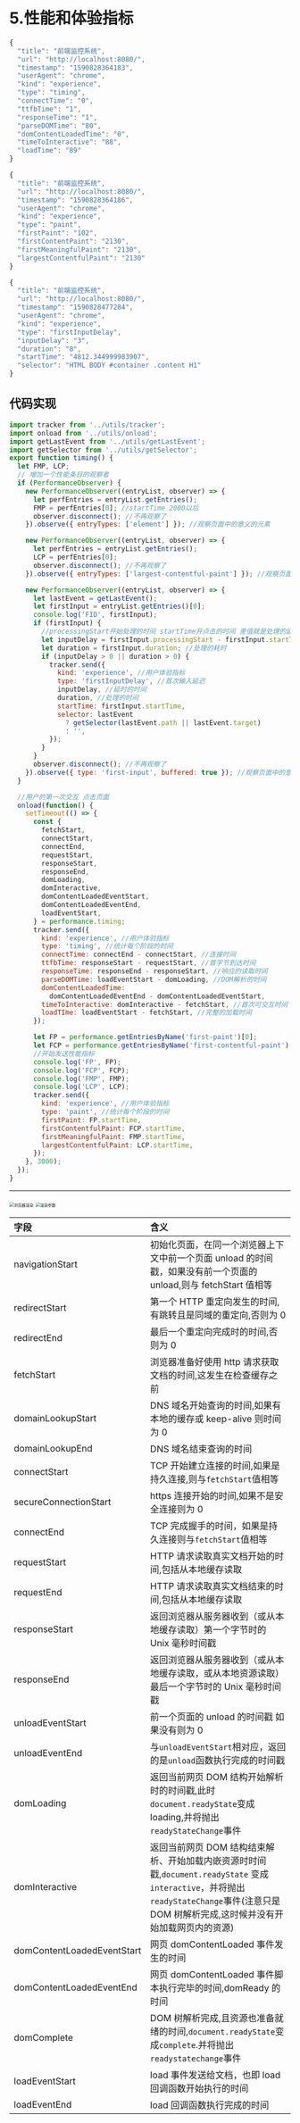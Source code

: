 # 5.性能和体验指标

```js
{
  "title": "前端监控系统",
  "url": "http://localhost:8080/",
  "timestamp": "1590828364183",
  "userAgent": "chrome",
  "kind": "experience",
  "type": "timing",
  "connectTime": "0",
  "ttfbTime": "1",
  "responseTime": "1",
  "parseDOMTime": "80",
  "domContentLoadedTime": "0",
  "timeToInteractive": "88",
  "loadTime": "89"
}
```

```js
{
  "title": "前端监控系统",
  "url": "http://localhost:8080/",
  "timestamp": "1590828364186",
  "userAgent": "chrome",
  "kind": "experience",
  "type": "paint",
  "firstPaint": "102",
  "firstContentPaint": "2130",
  "firstMeaningfulPaint": "2130",
  "largestContentfulPaint": "2130"
}
```

```js
{
  "title": "前端监控系统",
  "url": "http://localhost:8080/",
  "timestamp": "1590828477284",
  "userAgent": "chrome",
  "kind": "experience",
  "type": "firstInputDelay",
  "inputDelay": "3",
  "duration": "8",
  "startTime": "4812.344999983907",
  "selector": "HTML BODY #container .content H1"
}
```

## 代码实现

```js
import tracker from '../utils/tracker';
import onload from '../utils/onload';
import getLastEvent from '../utils/getLastEvent';
import getSelector from '../utils/getSelector';
export function timing() {
  let FMP, LCP;
  // 增加一个性能条目的观察者
  if (PerformanceObserver) {
    new PerformanceObserver((entryList, observer) => {
      let perfEntries = entryList.getEntries();
      FMP = perfEntries[0]; //startTime 2000以后
      observer.disconnect(); //不再观察了
    }).observe({ entryTypes: ['element'] }); //观察页面中的意义的元素

    new PerformanceObserver((entryList, observer) => {
      let perfEntries = entryList.getEntries();
      LCP = perfEntries[0];
      observer.disconnect(); //不再观察了
    }).observe({ entryTypes: ['largest-contentful-paint'] }); //观察页面中的意义的元素

    new PerformanceObserver((entryList, observer) => {
      let lastEvent = getLastEvent();
      let firstInput = entryList.getEntries()[0];
      console.log('FID', firstInput);
      if (firstInput) {
        //processingStart开始处理的时间 startTime开点击的时间 差值就是处理的延迟
        let inputDelay = firstInput.processingStart - firstInput.startTime;
        let duration = firstInput.duration; //处理的耗时
        if (inputDelay > 0 || duration > 0) {
          tracker.send({
            kind: 'experience', //用户体验指标
            type: 'firstInputDelay', //首次输入延迟
            inputDelay, //延时的时间
            duration, //处理的时间
            startTime: firstInput.startTime,
            selector: lastEvent
              ? getSelector(lastEvent.path || lastEvent.target)
              : '',
          });
        }
      }
      observer.disconnect(); //不再观察了
    }).observe({ type: 'first-input', buffered: true }); //观察页面中的意义的元素
  }

  //用户的第一次交互 点击页面
  onload(function() {
    setTimeout(() => {
      const {
        fetchStart,
        connectStart,
        connectEnd,
        requestStart,
        responseStart,
        responseEnd,
        domLoading,
        domInteractive,
        domContentLoadedEventStart,
        domContentLoadedEventEnd,
        loadEventStart,
      } = performance.timing;
      tracker.send({
        kind: 'experience', //用户体验指标
        type: 'timing', //统计每个阶段的时间
        connectTime: connectEnd - connectStart, //连接时间
        ttfbTime: responseStart - requestStart, //首字节到达时间
        responseTime: responseEnd - responseStart, //响应的读取时间
        parseDOMTime: loadEventStart - domLoading, //DOM解析的时间
        domContentLoadedTime:
          domContentLoadedEventEnd - domContentLoadedEventStart,
        timeToInteractive: domInteractive - fetchStart, //首次可交互时间
        loadTIme: loadEventStart - fetchStart, //完整的加载时间
      });

      let FP = performance.getEntriesByName('first-paint')[0];
      let FCP = performance.getEntriesByName('first-contentful-paint')[0];
      //开始发送性能指标
      console.log('FP', FP);
      console.log('FCP', FCP);
      console.log('FMP', FMP);
      console.log('LCP', LCP);
      tracker.send({
        kind: 'experience', //用户体验指标
        type: 'paint', //统计每个阶段的时间
        firstPaint: FP.startTime,
        firstContentfulPaint: FCP.startTime,
        firstMeaningfulPaint: FMP.startTime,
        largestContentfulPaint: LCP.startTime,
      });
    }, 3000);
  });
}
```

---

<img src="/Users/study/Desktop/浏览器渲染.jpg" alt="浏览器渲染" style="zoom:50%;" />

<img src="/Users/study/Desktop/渲染参数.jpg" alt="渲染参数" style="zoom:50%;" />

| 字段                       | 含义                                                                                                                                                                                      |
| :------------------------- | :---------------------------------------------------------------------------------------------------------------------------------------------------------------------------------------- |
| navigationStart            | 初始化页面，在同一个浏览器上下文中前一个页面 unload 的时间戳，如果没有前一个页面的 unload,则与 fetchStart 值相等                                                                          |
| redirectStart              | 第一个 HTTP 重定向发生的时间,有跳转且是同域的重定向,否则为 0                                                                                                                              |
| redirectEnd                | 最后一个重定向完成时的时间,否则为 0                                                                                                                                                       |
| fetchStart                 | 浏览器准备好使用 http 请求获取文档的时间,这发生在检查缓存之前                                                                                                                             |
| domainLookupStart          | DNS 域名开始查询的时间,如果有本地的缓存或 keep-alive 则时间为 0                                                                                                                           |
| domainLookupEnd            | DNS 域名结束查询的时间                                                                                                                                                                    |
| connectStart               | TCP 开始建立连接的时间,如果是持久连接,则与`fetchStart`值相等                                                                                                                              |
| secureConnectionStart      | https 连接开始的时间,如果不是安全连接则为 0                                                                                                                                               |
| connectEnd                 | TCP 完成握手的时间，如果是持久连接则与`fetchStart`值相等                                                                                                                                  |
| requestStart               | HTTP 请求读取真实文档开始的时间,包括从本地缓存读取                                                                                                                                        |
| requestEnd                 | HTTP 请求读取真实文档结束的时间,包括从本地缓存读取                                                                                                                                        |
| responseStart              | 返回浏览器从服务器收到（或从本地缓存读取）第一个字节时的 Unix 毫秒时间戳                                                                                                                  |
| responseEnd                | 返回浏览器从服务器收到（或从本地缓存读取，或从本地资源读取）最后一个字节时的 Unix 毫秒时间戳                                                                                              |
| unloadEventStart           | 前一个页面的 unload 的时间戳 如果没有则为 0                                                                                                                                               |
| unloadEventEnd             | 与`unloadEventStart`相对应，返回的是`unload`函数执行完成的时间戳                                                                                                                          |
| domLoading                 | 返回当前网页 DOM 结构开始解析时的时间戳,此时`document.readyState`变成 loading,并将抛出`readyStateChange`事件                                                                              |
| domInteractive             | 返回当前网页 DOM 结构结束解析、开始加载内嵌资源时时间戳,`document.readyState` 变成`interactive`，并将抛出`readyStateChange`事件(注意只是 DOM 树解析完成,这时候并没有开始加载网页内的资源) |
| domContentLoadedEventStart | 网页 domContentLoaded 事件发生的时间                                                                                                                                                      |
| domContentLoadedEventEnd   | 网页 domContentLoaded 事件脚本执行完毕的时间,domReady 的时间                                                                                                                              |
| domComplete                | DOM 树解析完成,且资源也准备就绪的时间,`document.readyState`变成`complete`.并将抛出`readystatechange`事件                                                                                  |
| loadEventStart             | load 事件发送给文档，也即 load 回调函数开始执行的时间                                                                                                                                     |
| loadEventEnd               | load 回调函数执行完成的时间                                                                                                                                                               |
